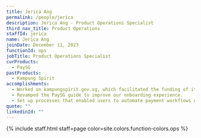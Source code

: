 ```yaml
---
title: Jerica Ang
permalink: /people/jerica
description: Jerica Ang - Product Operations Specialist
third_nav_title: Product Operations
staffId: jerica
name: Jerica Ang
joinDate: December 11, 2023
functionId: ops
jobTitle: Product Operations Specialist
curProducts:
  - PaySG
pastProducts:
  - Kampung Spirit
accomplishments:
  - Worked on kampungspirit.gov.sg, which facilitated the funding of items for over 50 households within 1 month of being in production.
  - Revamped the PaySG guide to improve our onboarding experience.
  - Set up processes that enabled users to automate payment workflows using PaySG and Plumber.
quote: ""
linkedinId: ""
---
```


{% include staff.html staff=page color=site.colors.function-colors.ops %}
